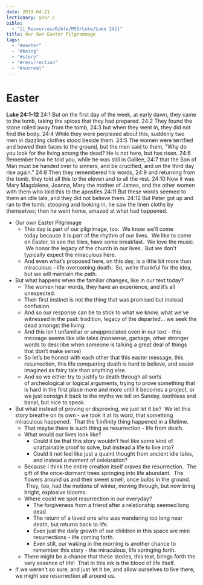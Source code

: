 ```yaml
---
date: 2019-04-21
lectionary: year c
bible:
  - "[[_Resources/Bible/MSG/Luke/Luke 24]]"
title: Our Own Easter Pilgrammage
tags:
  - "#easter"
  - "#being"
  - "#story"
  - "#resurrection"
  - "#surreal"
---
```

# Easter

**Luke 24:1-12**
24:1 But on the first day of the week, at early dawn, they came to the tomb, taking the spices that they had prepared.
24:2 They found the stone rolled away from the tomb,
24:3 but when they went in, they did not find the body.
24:4 While they were perplexed about this, suddenly two men in dazzling clothes stood beside them.
24:5 The women were terrified and bowed their faces to the ground, but the men said to them, "Why do you look for the living among the dead? He is not here, but has risen.
24:6 Remember how he told you, while he was still in Galilee,
24:7 that the Son of Man must be handed over to sinners, and be crucified, and on the third day rise again."
24:8 Then they remembered his words,
24:9 and returning from the tomb, they told all this to the eleven and to all the rest.
24:10 Now it was Mary Magdalene, Joanna, Mary the mother of James, and the other women with them who told this to the apostles
24:11 But these words seemed to them an idle tale, and they did not believe them.
24:12 But Peter got up and ran to the tomb; stooping and looking in, he saw the linen cloths by themselves; then he went home, amazed at what had happened.

* Our own Easter Pilgrimage
	* This day is part of our pilgrimage, too.  We know we’ll come today because it is part of the rhythm of our lives.  We like to come on Easter, to see the lilies, have some breakfast.  We love the music.  We honor the legacy of the church in our lives.  But we don’t typically expect the miraculous here.  
	* And even what’s proposed here, on this day, is a little bit more than miraculous - life overcoming death.  So, we’re thankful for the idea, but we will maintain the path.
* But what happens when the familiar changes, like in our text today?
	* The women hear words, they have an experience, and it’s all unexpected.
	* Their first instinct is not the thing that was promised but instead confusion.
	* And so our response can be to stick to what we know, what we’ve witnessed in the past: tradition, legacy of the departed… we seek the dead amongst the living.
	* And this isn’t unfamiliar or unappreciated even in our text - this message seems like idle tales (nonsense, garbage, other stronger words to describe when someone is talking a great deal of things that don’t make sense)
	* So let’s be honest with each other that this easter message, this resurrection, this life conquering death is hard to believe, and easier imagined as fairy tale than anything else.
	* And so we either try to justify to death through all sorts of archeological or logical arguments, trying to prove something that is hard in the first place more and more until it becomes a project, or we just consign it back to the myths we tell on Sunday, toothless and banal, but nice to speak.
* But what instead of proving or disproving, we just let it be?  We let this story breathe on its own - we took it at its word, that something miraculous happened.  That the 1:infinity thing happened in a lifetime.
	* That maybe there is such thing as resurrection - life from death.
	* What would our lives look like?
		* Could it be that this story wouldn’t feel like some kind of unattainable proof to solve, but instead a life to live into?
		* Could it not feel like just a quaint thought from ancient idle tales, and instead a moment of celebration?
	* Because I think the entire creation itself craves the resurrection.  The gift of the once-dormant trees springing into life abundant.  The flowers around us and their sweet smell, once bulbs in the ground.  They, too, had the motions of winter, moving through, but now bring bright, explosive blooms.
	* Where could we spot resurrection in our everyday?
		* The forgiveness from a friend after a relationship seemed long dead
		* The return of a loved one who was wandering too long near death, but returns back to life.
		* Even just the daily growth of our children in this space are mini resurrections - life coming forth.
		* Even still, our waking in the morning is another chance to remember this story - the miraculous, life springing forth.
	* There might be a chance that these stories, this text, brings forth the very essence of life!  That in this ink is the blood of life itself.
* If we weren’t so sure, and just let it be, and allow ourselves to live there, we might see resurrection all around us.
